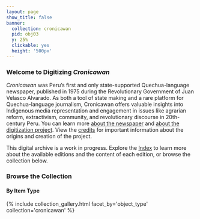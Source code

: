 ```yaml
---
layout: page
show_title: false
banner:
  collection: cronicawan
  pid: obj03
  y: 25%
  clickable: yes
  height: '500px'
---
```


### Welcome to Digitizing _Cronicawan_

_Cronicawan_ was Peru’s first and only state-supported Quechua-language newspaper, published in 1975 during the Revolutionary Government of Juan Velasco Alvarado. As both a tool of state making and a rare platform for Quechua-language journalism, Cronicawan offers valuable insights into Indigenous media representation and engagement in issues like agrarian reform, extractivism, community, and revolutionary discourse in 20th-century Peru. You can learn more <a href="/cronicawan-wax/about-cronicawan/">about the newspaper</a> and <a href="/cronicawan-wax/digitization-project/">about the digitization project</a>. View the <a href="/cronicawan-wax/credits/">credits</a> for important information about the origins and creation of the project. 

This digital archive is a work in progress. Explore the  <a href="/cronicawan-wax/index/">Index</a> to learn more about the available editions and the content of each edition, or browse the collection below.

### Browse the Collection

#### By Item Type
{% include collection_gallery.html facet_by='object_type' collection='cronicawan' %}
